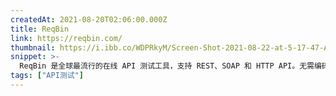 ```yaml
---
createdAt: 2021-08-20T02:06:00.000Z
title: ReqBin
link: https://reqbin.com/
thumbnail: https://i.ibb.co/WDPRkyM/Screen-Shot-2021-08-22-at-5-17-47-AM.png
snippet: >-
  ReqBin 是全球最流行的在线 API 测试工具，支持 REST、SOAP 和 HTTP API。无需编码，无需桌面应用，直接在浏览器测试 API。超 85 万用户选择 ReqBin 在线测试 API！
tags: ["API测试"]
---
```

